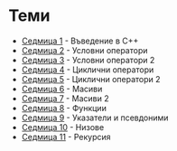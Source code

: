 # Теми

* [Седмица  1](01) - Въведение в С++
* [Седмица  2](02) - Условни оператори
* [Седмица  3](03) - Условни оператори 2
* [Седмица  4](04) - Циклични оператори
* [Седмица  5](05) - Циклични оператори 2
* [Седмица  6](06) - Масиви
* [Седмица  7](07) - Масиви 2
* [Седмица  8](08) - Функции
* [Седмица  9](09) - Указатели и псевдоними
* [Седмица 10](10) - Низове
* [Седмица 11](11) - Рекурсия
